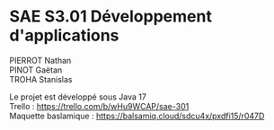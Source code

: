 # SAE S3.01 Développement d'applications

PIERROT Nathan  
PINOT Gaëtan  
TROHA Stanislas

Le projet est développé sous Java 17  
Trello : https://trello.com/b/wHu9WCAP/sae-301  
Maquette baslamique : https://balsamiq.cloud/sdcu4x/pxdfi15/r047D  
